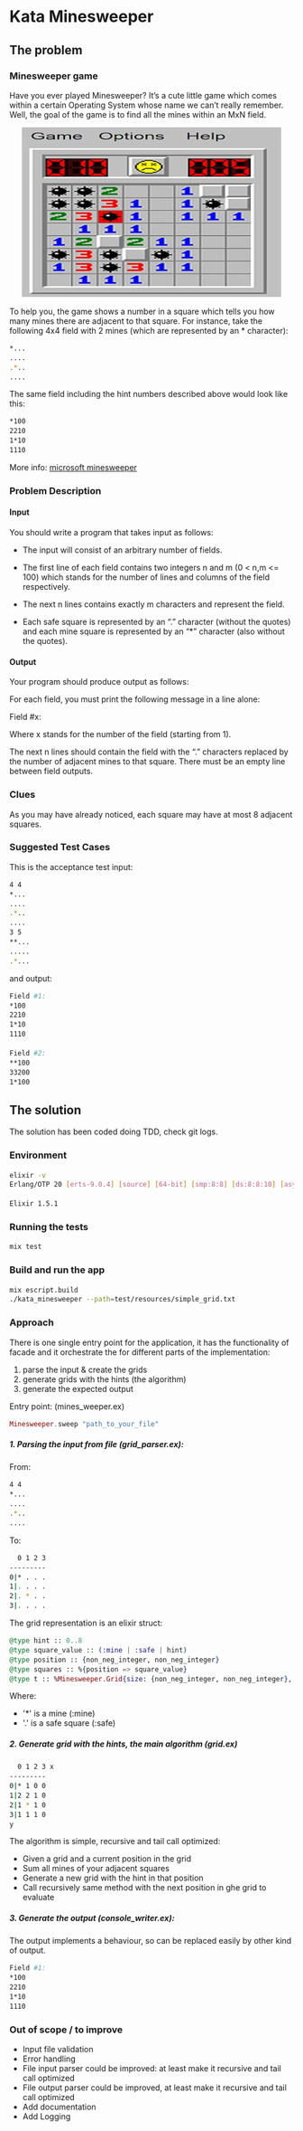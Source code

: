 # Kata Minesweeper

## The problem

### Minesweeper game

Have you ever played Minesweeper? It’s a cute little game which comes within a certain Operating System whose name we can’t really remember. 
Well, the goal of the game is to find all the mines within an MxN field. 

<p align="center">
  <img width="460" height="300" src="minesweeper.jpg">
</p>

To help you, the game shows a number in a square which tells you how many mines there are adjacent to that square. 
For instance, take the following 4x4 field with 2 mines (which are represented by an * character):
```bash
*...
....
.*..
....
```
The same field including the hint numbers described above would look like this:
```bash
*100
2210
1*10
1110
```

More info: [microsoft minesweeper](https://en.wikipedia.org/wiki/Microsoft_Minesweeper)

### Problem Description

#### Input

You should write a program that takes input as follows:

- The input will consist of an arbitrary number of fields. 

- The first line of each field contains two integers n and m (0 < n,m <= 100) which stands for the number of lines and 
columns of the field respectively. 

- The next n lines contains exactly m characters and represent the field. 

- Each safe square is represented by an “.” character (without the quotes) and each mine square is represented 
by an “*” character (also without the quotes). 


#### Output

Your program should produce output as follows:

For each field, you must print the following message in a line alone:

Field #x:

Where x stands for the number of the field (starting from 1). 

The next n lines should contain the field with the “.” characters replaced by the number of adjacent mines to that square. 
There must be an empty line between field outputs.

### Clues

As you may have already noticed, each square may have at most 8 adjacent squares.

### Suggested Test Cases

This is the acceptance test input:
```bash
4 4
*...
....
.*..
....
3 5
**...
.....
.*...
```
and output:
```bash
Field #1:
*100
2210
1*10
1110

Field #2:
**100
33200
1*100
```

## The solution

The solution has been coded doing TDD, check git logs.

### Environment
```bash
elixir -v
Erlang/OTP 20 [erts-9.0.4] [source] [64-bit] [smp:8:8] [ds:8:8:10] [async-threads:10] [hipe] [kernel-poll:false] [dtrace]

Elixir 1.5.1

```
### Running the tests
```bash
mix test
```

### Build and run the app
```bash
mix escript.build
./kata_minesweeper --path=test/resources/simple_grid.txt
```

### Approach

There is one single entry point for the application, it has the functionality of facade and it orchestrate the
for different parts of the implementation:

1. parse the input & create the grids
2. generate grids with the hints (the algorithm)
3. generate the expected output


Entry point: (mines_weeper.ex)

```elixir
Minesweeper.sweep "path_to_your_file"
```

##### 1. Parsing the input from file (grid_parser.ex):

From:
```bash
4 4
*...
....
.*..
....
```

To:

```bash
  0 1 2 3
---------
0|* . . .
1|. . . . 
2|. * . .
3|. . . .
```
The grid representation is an elixir struct:

```elixir
@type hint :: 0..8
@type square_value :: (:mine | :safe | hint)
@type position :: {non_neg_integer, non_neg_integer}
@type squares :: %{position => square_value}
@type t :: %Minesweeper.Grid{size: {non_neg_integer, non_neg_integer}, squares: squares}
```

Where:
- '*' is a mine (:mine)
- '.' is a safe square (:safe)


##### 2. Generate grid with the hints, the main algorithm  (grid.ex)

```bash
  0 1 2 3 x
---------
0|* 1 0 0 
1|2 2 1 0  
2|1 * 1 0 
3|1 1 1 0 
y
```

The algorithm is simple, recursive and tail call optimized:

- Given a grid and a current position in the grid
- Sum all mines of your adjacent squares
- Generate a new grid with the hint in that position
- Call recursively same method with the next position in ghe grid to evaluate


##### 3. Generate the output (console_writer.ex):

The output implements a behaviour, so can be replaced easily by other kind of output.
```bash
Field #1:
*100
2210
1*10
1110
```

### Out of scope / to improve

- Input file validation
- Error handling
- File input parser could be improved: at least make it recursive and tail call optimized
- File output parser could be improved, at least make it recursive and tail call optimized
- Add documentation
- Add Logging